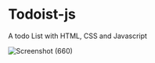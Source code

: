 # Todoist-js
A todo List with HTML, CSS and Javascript

![Screenshot (660)](https://user-images.githubusercontent.com/49479307/193808724-bf53fe75-d130-4901-86f5-d8c15fb48812.png)

